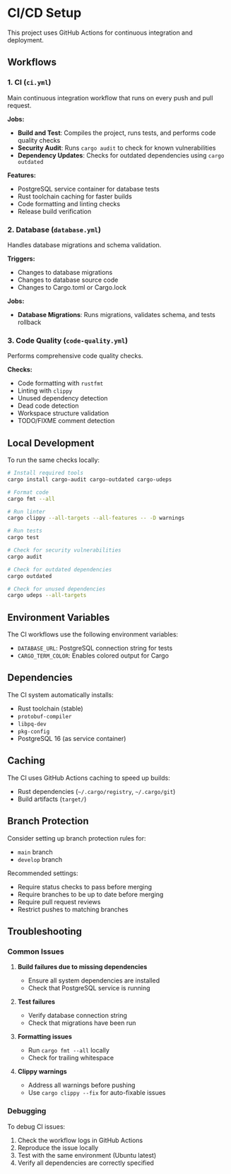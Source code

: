 # CI/CD Setup

This project uses GitHub Actions for continuous integration and deployment.

## Workflows

### 1. CI (`ci.yml`)

Main continuous integration workflow that runs on every push and pull request.

**Jobs:**

- **Build and Test**: Compiles the project, runs tests, and performs code quality checks
- **Security Audit**: Runs `cargo audit` to check for known vulnerabilities
- **Dependency Updates**: Checks for outdated dependencies using `cargo outdated`

**Features:**

- PostgreSQL service container for database tests
- Rust toolchain caching for faster builds
- Code formatting and linting checks
- Release build verification

### 2. Database (`database.yml`)

Handles database migrations and schema validation.

**Triggers:**

- Changes to database migrations
- Changes to database source code
- Changes to Cargo.toml or Cargo.lock

**Jobs:**

- **Database Migrations**: Runs migrations, validates schema, and tests rollback

### 3. Code Quality (`code-quality.yml`)

Performs comprehensive code quality checks.

**Checks:**

- Code formatting with `rustfmt`
- Linting with `clippy`
- Unused dependency detection
- Dead code detection
- Workspace structure validation
- TODO/FIXME comment detection

## Local Development

To run the same checks locally:

```bash
# Install required tools
cargo install cargo-audit cargo-outdated cargo-udeps

# Format code
cargo fmt --all

# Run linter
cargo clippy --all-targets --all-features -- -D warnings

# Run tests
cargo test

# Check for security vulnerabilities
cargo audit

# Check for outdated dependencies
cargo outdated

# Check for unused dependencies
cargo udeps --all-targets
```

## Environment Variables

The CI workflows use the following environment variables:

- `DATABASE_URL`: PostgreSQL connection string for tests
- `CARGO_TERM_COLOR`: Enables colored output for Cargo

## Dependencies

The CI system automatically installs:

- Rust toolchain (stable)
- `protobuf-compiler`
- `libpq-dev`
- `pkg-config`
- PostgreSQL 16 (as service container)

## Caching

The CI uses GitHub Actions caching to speed up builds:

- Rust dependencies (`~/.cargo/registry`, `~/.cargo/git`)
- Build artifacts (`target/`)

## Branch Protection

Consider setting up branch protection rules for:

- `main` branch
- `develop` branch

Recommended settings:

- Require status checks to pass before merging
- Require branches to be up to date before merging
- Require pull request reviews
- Restrict pushes to matching branches

## Troubleshooting

### Common Issues

1. **Build failures due to missing dependencies**

   - Ensure all system dependencies are installed
   - Check that PostgreSQL service is running

2. **Test failures**

   - Verify database connection string
   - Check that migrations have been run

3. **Formatting issues**

   - Run `cargo fmt --all` locally
   - Check for trailing whitespace

4. **Clippy warnings**
   - Address all warnings before pushing
   - Use `cargo clippy --fix` for auto-fixable issues

### Debugging

To debug CI issues:

1. Check the workflow logs in GitHub Actions
2. Reproduce the issue locally
3. Test with the same environment (Ubuntu latest)
4. Verify all dependencies are correctly specified
